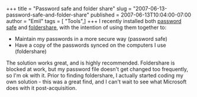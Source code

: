 +++
title = "Password safe and folder share"
slug = "2007-06-13-password-safe-and-folder-share"
published = 2007-06-13T10:04:00-07:00
author = "Emil"
tags = [ "Tools",]
+++
I recently installed both [password
safe](http://passwordsafe.sourceforge.net/) and
[foldershare](https://www.foldershare.com/), with the intention of using
them together to:  

-   Maintain my passwords in a more secure way (password safe)
-   Have a copy of the passwords synced on the computers I use
    (foldershare)

The solution works great, and is highly recommended. Foldershare is
blocked at work, but my password file doesn't get changed too
frequently, so I'm ok with it. Prior to finding foldershare, I actually
started coding my own solution - this was a great find, and I can't wait
to see what Microsoft does with it post-acquisition.
